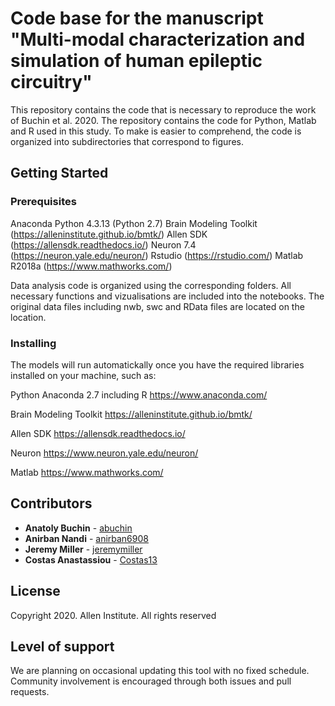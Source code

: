 # Code base for the manuscript "Multi-modal characterization and simulation of human epileptic circuitry"

This repository contains the code that is necessary to reproduce the work of Buchin et al. 2020. The repository contains the code for Python, Matlab and R used in this study. To make is easier to comprehend, the code is organized into subdirectories that correspond to figures.

## Getting Started

### Prerequisites

Anaconda Python 4.3.13 (Python 2.7)
Brain Modeling Toolkit (https://alleninstitute.github.io/bmtk/)
Allen SDK (https://allensdk.readthedocs.io/)
Neuron 7.4 (https://neuron.yale.edu/neuron/)
Rstudio (https://rstudio.com/)
Matlab R2018a (https://www.mathworks.com/)


Data analysis code is organized using the corresponding folders. All necessary functions and vizualisations are included into the notebooks. The original data files including nwb, swc and RData files are located on the location.


### Installing

The models will run automatickally once you have the required libraries installed on your machine, such as:

Python Anaconda 2.7 including R
https://www.anaconda.com/

Brain Modeling Toolkit
https://alleninstitute.github.io/bmtk/

Allen SDK
https://allensdk.readthedocs.io/

Neuron
https://www.neuron.yale.edu/neuron/

Matlab
https://www.mathworks.com/


## Contributors

* **Anatoly Buchin** - [abuchin](https://github.com/abuchin)
* **Anirban Nandi** - [anirban6908](https://github.com/anirban6908)
* **Jeremy Miller** - [jeremymiller](https://github.com/jeremymiller)
* **Costas Anastassiou** - [Costas13](https://github.com/Costas13)


## License

Copyright 2020. Allen Institute. All rights reserved

## Level of support

We are planning on occasional updating this tool with no fixed schedule. Community involvement is encouraged through both issues and pull requests.
